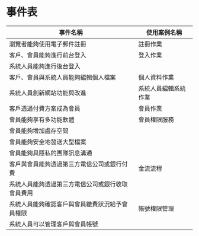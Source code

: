 # 事件表
|事件名稱|使用案例名稱|
|-------|-----------|
|瀏覽者能夠使用電子郵件註冊|註冊作業
|客戶、會員能夠進行前台登入|登入作業|
|系統人員能夠進行後台登入
|客戶、會員與系統人員能夠編輯個人檔案|個人資料作業|
|系統人員創新網站功能與改進|系統人員編輯系統作業
|客戶透過付費方案成為會員|會員作業
|會員能夠享有多功能軟體|會員權限服務
|會員能夠增加處存空間
|會員能夠安全地發送大型檔案
|會員能夠具隱私的團隊訊息溝通
|客戶與會員能夠透過第三方電信公司或銀行付費|金流流程|
|系統人員能夠透過第三方電信公司或銀行收取會員費用
|系統人員能夠確認客戶與會員繳費狀況給予會員權限|帳號權限管理
|系統人員可以管理客戶與會員帳號
